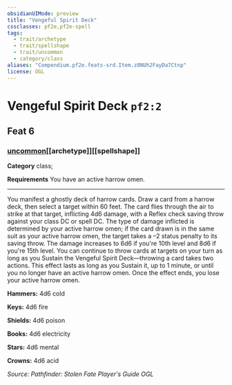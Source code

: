 ```yaml
---
obsidianUIMode: preview
title: "Vengeful Spirit Deck"
cssclasses: pf2e,pf2e-spell
tags:
  - trait/archetype
  - trait/spellshape
  - trait/uncommon
  - category/class
aliases: "Compendium.pf2e.feats-srd.Item.z8NUh2FayDa7Ctnp"
license: OGL
---
```

# Vengeful Spirit Deck `pf2:2`
## Feat 6
### [uncommon](uncommon "Uncommon Rarity Trait")[[archetype]][[spellshape]]

**Category** class; 




**Requirements** You have an active harrow omen.

* * *

You manifest a ghostly deck of harrow cards. Draw a card from a harrow deck, then select a target within 60 feet. The card flies through the air to strike at that target, inflicting 4d6 damage, with a Reflex check saving throw against your class DC or spell DC. The type of damage inflicted is determined by your active harrow omen; if the card drawn is in the same suit as your active harrow omen, the target takes a –2 status penalty to its saving throw. The damage increases to 6d6 if you're 10th level and 8d6 if you're 15th level. You can continue to throw cards at targets on your turn as long as you Sustain the Vengeful Spirit Deck—throwing a card takes two actions. This effect lasts as long as you Sustain it, up to 1 minute, or until you no longer have an active harrow omen. Once the effect ends, you lose your active harrow omen.

**Hammers:** 4d6 cold

**Keys:** 4d6 fire

**Shields:** 4d6 poison

**Books:** 4d6 electricity

**Stars:** 4d6 mental

**Crowns:** 4d6 acid

*Source: Pathfinder: Stolen Fate Player's Guide*
*OGL*